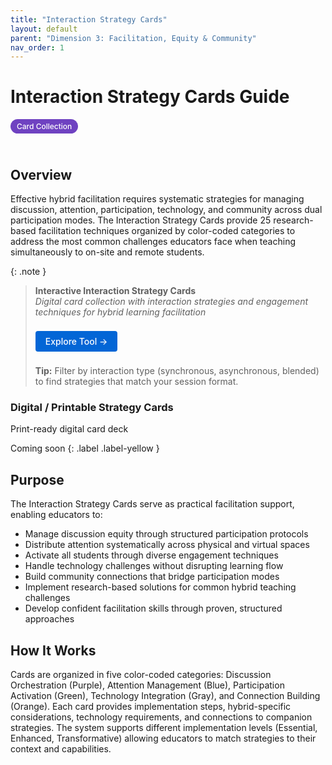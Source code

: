 ```yaml
---
title: "Interaction Strategy Cards"
layout: default
parent: "Dimension 3: Facilitation, Equity & Community"
nav_order: 1
---
```


# Interaction Strategy Cards Guide

<span style="background: #6f42c1; color: white; padding: 4px 10px; border-radius: 16px; font-size: 12px; font-weight: 500; white-space: nowrap; display: inline-block; margin-bottom: 24px;">Card Collection</span>

## Overview
Effective hybrid facilitation requires systematic strategies for managing discussion, attention, participation, technology, and community across dual participation modes. The Interaction Strategy Cards provide 25 research-based facilitation techniques organized by color-coded categories to address the most common challenges educators face when teaching simultaneously to on-site and remote students.



{: .note }
> **Interactive Interaction Strategy Cards**  
> *Digital card collection with interaction strategies and engagement techniques for hybrid learning facilitation*
>
> <a href="{{ '/assets/tools/hybrid-learning-interaction-strategy-cards.html' | relative_url }}" style="display: inline-block; background: #0366d6; color: white; padding: 8px 16px; text-decoration: none; border-radius: 4px; font-weight: 500; margin: 8px 0; font-size: 14px;">
> Explore Tool →
> </a>
>
> **Tip:** Filter by interaction type (synchronous, asynchronous, blended) to find strategies that match your session format.

### Digital / Printable Strategy Cards
Print-ready digital card deck

Coming soon
{: .label .label-yellow }


## Purpose
The Interaction Strategy Cards serve as practical facilitation support, enabling educators to:

- Manage discussion equity through structured participation protocols
- Distribute attention systematically across physical and virtual spaces
- Activate all students through diverse engagement techniques
- Handle technology challenges without disrupting learning flow
- Build community connections that bridge participation modes
- Implement research-based solutions for common hybrid teaching challenges
- Develop confident facilitation skills through proven, structured approaches

## How It Works
Cards are organized in five color-coded categories: Discussion Orchestration (Purple), Attention Management (Blue), Participation Activation (Green), Technology Integration (Gray), and Connection Building (Orange). Each card provides implementation steps, hybrid-specific considerations, technology requirements, and connections to companion strategies. The system supports different implementation levels (Essential, Enhanced, Transformative) allowing educators to match strategies to their context and capabilities. 